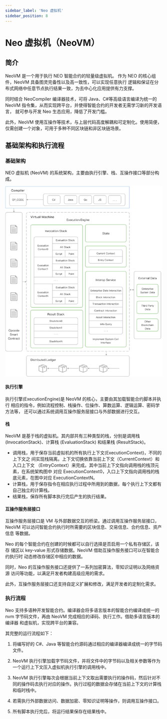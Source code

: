 ```yaml
---
sidebar_label: 'Neo 虚拟机'
sidebar_position: 8
---
```


# Neo 虚拟机（NeoVM）

## 简介 

NeoVM 是一个用于执行 NEO 智能合约的轻量级虚拟机。 作为 NEO 的核心组件，NeoVM 具备图灵完备性以及高一致性，可以实现任意执行 逻辑和保证在分布式网络中任意节点执行结果一致，为去中心化应用提供有力支撑。 

同时结合 NeoCompiler 编译器技术，可将 Java、C#等高级语言编译为统一的 NeoVM 指令集，从而实现跨平台，并使得智能合约的开发者无需学习新的开发语言， 就可参与开发 Neo 生态应用，降低了开发门槛。 

此外，NeoVM 使用互操作等技术，与上层代码高度解耦和可定制化。使用简便， 仅需创建一个对象，可用于多种不同区块链和非区块链场景。 

## 基础架构和执行流程 

### 基础架构 

NEO 虚拟机 (NeoVM) 的系统架构，主要由执行引擎、栈、互操作接口等部分构成。 

![](../assets/neovm.png)

#### 执行引擎

执行引擎(ExecutionEngine)是 NeoVM 的核心，主要由其加载智能合约脚本并执行 相应的指令，例如流程控制、栈操作、位操作、算数运算、逻辑运算、密码学方法等， 还可以通过系统调用互操作服务层接口与外部数据进行交互。 

#### 栈 

NeoVM 是基于栈的虚拟机。其内部共有三种类型的栈，分别是调用栈 (InvocationStack)、计算栈 (EvaluationStack) 和结果栈 (ResultStack)。 

- 调用栈，用于保存当前虚拟机的所有执行上下文(ExecutionContext)，不同的上下文之 间实现栈隔离。上下文切换依靠当前上下文（CurrentContext）和入口上下文 （EntryContext）来完成。其中当前上下文指向调用栈的栈顶元素，在系统架构图中 对应 ExecutionContext0，入口上下文指向调用栈的栈底元素，在图中对应 ExecutionContextN。 
- 计算栈，用于保存指令在相应执行过程中所用到的数据，每个执行上下文都有自己独立的计算栈。  
- 结果栈，保存所有脚本执行完后产生的执行结果。 

#### 互操作服务层接口 

互操作服务层接口是 VM 与外部数据交互的桥梁。通过调用互操作服务层接口， NeoVM 可以访问智能合约执行时所需要的区块信息、交易信息、合约信息、资产信息 等数据。 

Neo 的每个智能合约在创建的时候都可以自行选择是否启用一个私有存储区，该存 储区以 key-value 形式存储数据。NeoVM 借助互操作服务接口可以在智能合约执行时 动态修改存储区中相应的数据。 

同时，Neo 的互操作服务接口还提供了一系列加密算法，零知识证明以及网络资源 访问等功能，以满足开发者构建高级应用的需求。 

此外，互操作服务层接口还支持自定义扩展和修改，满足开发者的定制化需求。  

### 执行流程 

Neo 支持多语种开发智能合约。编译器会将多语言版本的智能合约编译成统一的 nvm 字节码文件，再由 NeoVM 完成相应的译码、执行工作。借助多语言版本的编译器 和虚拟机，实现跨平台的兼容。 

其完整的运行流程如下： 

1. 将编写好的 C#、Java 等智能合约源码通过相应的编译器编译成统一的字节码文件。

2. NeoVM 执行引擎加载字节码文件，并将文件中的字节码以及相关参数等作为一个运行上下文压入虚拟机执行引擎的调用栈中。 
3. NeoVM 执行引擎每次会根据当前上下文取出需要执行的操作码，然后针对不同的操作码去执行对应的操作。执行过程的数据会存储在当前上下文的计算栈和临时栈中。

4. 若需执行外部数据访问、数据加密、零知识证明等操作，则调用互操作接口。 
5. 所有脚本执行完后，将运行结果保存在结果栈中。 